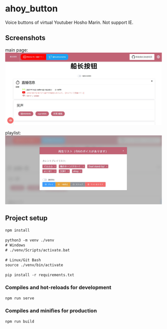 # ahoy_button

Voice buttons of virtual Youtuber Hosho Marin. Not support IE.

## Screenshots

main page:
![](screenshots/mainpage.jpg)

playlist:
![](screenshots/playlist.jpg)

## Project setup
```
npm install

python3 -m venv ./venv
# Windows
# ./venv/Scripts/activate.bat

# Linux/Git Bash
source ./venv/bin/activate

pip install -r requirements.txt
```

### Compiles and hot-reloads for development
```
npm run serve
```

### Compiles and minifies for production
```
npm run build
```
